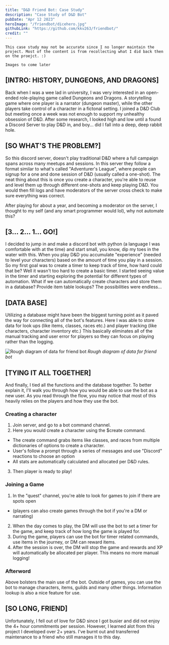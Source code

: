 ```yaml
---
title: "D&D Friend Bot: Case Study"
description: "Case Study of D&D Bot"
pubDate: "Apr 12 2023"
heroImage: "/friendbot/dicehero.jpg"
githubLink: "https://github.com/kkv263/friendbot/"
credit: ""
---
```

```This case study may not be accurate since I no longer maintain the project. Most of the content is from recollecting what I did back then on the proejct. :)```

```Images to come later ```

## [INTRO: HISTORY, DUNGEONS, AND DRAGONS]
Back when I was a wee lad in university, I was very interested in an open-ended role-playing game called Dungeons and Dragons. A storytelling game where one player is a narrator (dungeon master), while the other players take control of a character in a fictonal setting. I joined a D&D Club but meeting once a week was not enough to support my unhealthy obsession of D&D. After some research, I looked high and low until a found a Discord Server to play D&D in, and boy... did I fall into a deep, deep rabbit hole.

## [SO WHAT'S THE PROBLEM?]
So this discord server, doesn't play traditional D&D where a full campaign spans across many meetups and sessions. In this server they follow a format similar to what's called "Adventurer's League", where people can signup for a one and done session of D&D (usually called a one-shot). The neat thing about this is once you create a character, you're able to reuse and level them up through different one-shots and keep playing D&D. You would then fill logs and have moderators of the server cross check to make sure everything was correct.

After playing for about a year, and becoming a moderator on the server, I thought to my self (and any smart programmer would lol), why not automate this? 

## [3... 2... 1... GO!]
I decided to jump in and make a discord bot with python (a language I was comfortable with at the time) and start small, you know, dip my toes in the water with this. When you play D&D you accumulate "experience" (needed to level your characters) based on the amount of time you play in a session. So my first goal was to create a timer to keep track of time, how hard could that be? Well it wasn't too hard to create a basic timer. I started seeing value in the timer and starting exploring the potential for different types of automation. What if we can automatically create characters and store them in a database? Provide item table lookups? The possibilities were endless...

## [DATA BASE]
Utilizing a database might have been the biggest turning point as it paved the way for connecting all of the bot's features. Here I was able to store data for look ups (like items, classes, races etc.) and player tracking (like characters, character inventory etc.) This basically eliminates all of the manual tracking and user error for players so they can focus on playing rather than the logging.

![Rough diagram of data for friend bot](/friendbot/friendbotdiagram.png)
*Rough diagram of data for friend bot*

## [TYING IT ALL TOGETHER]
And finally, I tied all the functions and the database together. To better explain it, I'll walk you through how you would be able to use the bot as a new user. As you read through the flow, you may notice that most of this heavily relies on the players and how they use the bot.

### Creating a character
1. Join server, and go to a bot command channel. 
2. Here you would create a character using the $create command. 
  - The create command grabs items like classes, and races from multiple dictionaries of options to create a character.
  - User's follow a prompt through a series of messages and use "Discord" reactions to choose an option
  - All stats are automatically calculated and allocated per D&D rules.
3. Then player is ready to play!

### Joining a Game
1. In the "quest" channel, you're able to look for games to join if there are spots open 
 - (players can also create games through the bot if you're a DM or narrating)
2. When the day comes to play, the DM will use the bot to set a timer for the game, and keep track of how long the game is played for.
3. During the game, players can use the bot for timer related commands, use items in the journey, or DM can reward items. 
4. After the session is over, the DM will stop the game and rewards and XP will automatically be allocated per player. This means no more manual logging!

### Afterword
Above bolsters the main use of the bot. Outside of games, you can use the bot to manage characters, items, guilds and many other things. Information lookup is also a nice feature for use.

## [SO LONG, FRIEND]
Unfortunately, I fell out of love for D&D since I got busier and did not enjoy the 4+ hour commitments per session. However, I learned alot from this project I developed over 2+ years. I've burnt out and transferred maintenance to a friend who still manages it to this day. 